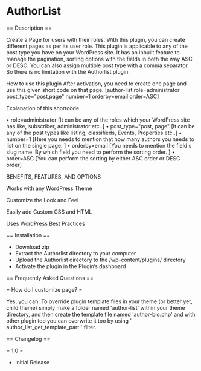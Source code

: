 # AuthorList


== Description ==

Create a Page for users with their roles. With this plugin, you can create different pages as per its user role. This plugin is applicable to any of the post type you have on your WordPress site. It has an inbuilt feature to manage the pagination, sorting options with the fields in both the way ASC or DESC. You can also assign multiple post type with a comma separator. So there is no limitation with the Authorlist plugin. 

How to use this plugin
 After activation, you need to create one page and use this given short code on that page. 
[author-list role=administrator post_type="post,page" number=1 orderby=email order=ASC]

Explanation of this shortcode. 

•	role=administrator [It can be any of the roles which your WordPress site has like, subscriber, administrator etc..]
•	post_type="post, page" [It can be any of the post types like listing, classifieds, Events, Properties etc..]
•	number=1 [Here you needs to mention that how many authors you needs to list on the single page. ]
•	orderby=email [You needs to mention the field's slug name. By which field you need to perform the sorting order. ]
•	order=ASC [You can perform the sorting by either ASC order or DESC order] 

BENEFITS, FEATURES, AND OPTIONS

Works with any WordPress Theme

Customize the Look and Feel

Easily add Custom CSS and HTML

Uses WordPress Best Practices

== Installation ==

- Download zip
- Extract the Authorlist directory to your computer
- Upload the Authorlist directory to the /wp-content/plugins/ directory
- Activate the plugin in the Plugin’s dashboard

== Frequently Asked Questions ==

= How do I customize page? =

Yes, you can. To override plugin template files in your theme (or better yet, child theme) simply make a folder named 'author-list' within your theme directory, and then create the template file named 'author-bio.php' and with other plugin too you can overwrite it too by using ' author_list_get_template_part ' filter.


== Changelog ==

= 1.0 =
* Initial Release
